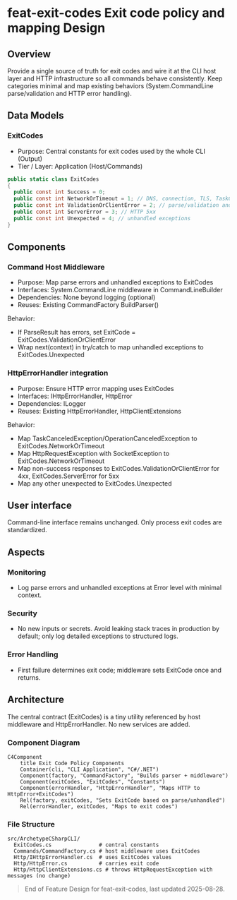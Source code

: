# feat-exit-codes Exit code policy and mapping Design 

## Overview

Provide a single source of truth for exit codes and wire it at the CLI host layer and HTTP infrastructure so all commands behave consistently. Keep categories minimal and map existing behaviors (System.CommandLine parse/validation and HTTP error handling).

## Data Models

### ExitCodes

- Purpose: Central constants for exit codes used by the whole CLI (Output)
- Tier / Layer: Application (Host/Commands)

```csharp
public static class ExitCodes
{
  public const int Success = 0;
  public const int NetworkOrTimeout = 1; // DNS, connection, TLS, TaskCanceled
  public const int ValidationOrClientError = 2; // parse/validation and HTTP 4xx
  public const int ServerError = 3; // HTTP 5xx
  public const int Unexpected = 4; // unhandled exceptions
}
```

## Components

### Command Host Middleware

- Purpose: Map parse errors and unhandled exceptions to ExitCodes
- Interfaces: System.CommandLine middleware in CommandLineBuilder
- Dependencies: None beyond logging (optional)
- Reuses: Existing CommandFactory BuildParser()

Behavior:
- If ParseResult has errors, set ExitCode = ExitCodes.ValidationOrClientError
- Wrap next(context) in try/catch to map unhandled exceptions to ExitCodes.Unexpected

### HttpErrorHandler integration

- Purpose: Ensure HTTP error mapping uses ExitCodes
- Interfaces: IHttpErrorHandler, HttpError
- Dependencies: ILogger
- Reuses: Existing HttpErrorHandler, HttpClientExtensions

Behavior:
- Map TaskCanceledException/OperationCanceledException to ExitCodes.NetworkOrTimeout
- Map HttpRequestException with SocketException to ExitCodes.NetworkOrTimeout
- Map non-success responses to ExitCodes.ValidationOrClientError for 4xx, ExitCodes.ServerError for 5xx
- Map any other unexpected to ExitCodes.Unexpected

## User interface

Command-line interface remains unchanged. Only process exit codes are standardized.

## Aspects

### Monitoring

- Log parse errors and unhandled exceptions at Error level with minimal context.

### Security

- No new inputs or secrets. Avoid leaking stack traces in production by default; only log detailed exceptions to structured logs.

### Error Handling

- First failure determines exit code; middleware sets ExitCode once and returns.

## Architecture

The central contract (ExitCodes) is a tiny utility referenced by host middleware and HttpErrorHandler. No new services are added.

### Component Diagram

```mermaid
C4Component
    title Exit Code Policy Components
    Container(cli, "CLI Application", "C#/.NET")
    Component(factory, "CommandFactory", "Builds parser + middleware")
    Component(exitCodes, "ExitCodes", "Constants")
    Component(errorHandler, "HttpErrorHandler", "Maps HTTP to HttpError+ExitCodes")
    Rel(factory, exitCodes, "Sets ExitCode based on parse/unhandled")
    Rel(errorHandler, exitCodes, "Maps to exit codes")
```

### File Structure

```
src/ArchetypeCSharpCLI/
  ExitCodes.cs               # central constants
  Commands/CommandFactory.cs # host middleware uses ExitCodes
  Http/IHttpErrorHandler.cs  # uses ExitCodes values
  Http/HttpError.cs          # carries exit code
  Http/HttpClientExtensions.cs # throws HttpRequestException with messages (no change)
```

> End of Feature Design for feat-exit-codes, last updated 2025-08-28.
